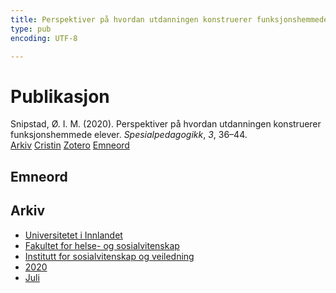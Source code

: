 ```yaml
---
title: Perspektiver på hvordan utdanningen konstruerer funksjonshemmede elever
type: pub
encoding: UTF-8

---
```

<h1>Publikasjon</h1>
<article id="csl-bib-container-Z324SF8Q" class="csl-bib-container">
  <div class="csl-bib-body"> <div class="csl-entry">Snipstad, Ø. I. M. (2020). Perspektiver på hvordan utdanningen konstruerer funksjonshemmede elever. <i>Spesialpedagogikk</i>, <i>3</i>, 36–44.</div> </div>
  <div class="csl-bib-buttons">
    <a href="#taxonomy-article-Z324SF8Q" alt="archive" class="csl-bib-button">Arkiv</a>
    <a href="https://app.cristin.no/results/show.jsf?id=1819320" alt="Cristin" class="csl-bib-button">Cristin</a>
    <a href="http://zotero.org/groups/5881554/items/Z324SF8Q" alt="Zotero" class="csl-bib-button">Zotero</a>
    <a href="#keywords-article-Z324SF8Q" alt="keywords" class="csl-bib-button">Emneord</a>
  </div>
  <div id="csl-bib-meta-container-Z324SF8Q"></div>
</article>
<div id="csl-bib-meta-Z324SF8Q" class="csl-bib-meta">
  <article id="keywords-article-Z324SF8Q" class="keywords-article">
    <h1>Emneord</h1>
    
  </article>
  <article id="taxonomy-article-Z324SF8Q" class="taxonomy-article">
    <h1>Arkiv</h1>
    <ul>
      <li><a href="{{< params subfolder >}}nn/archive/?key=3DCRN523">Universitetet i Innlandet</a></li>
      <li><a href="{{< params subfolder >}}nn/archive/?key=IDKFS3MX">Fakultet for helse- og sosialvitenskap</a></li>
      <li><a href="{{< params subfolder >}}nn/archive/?key=CU4VFGCV">Institutt for sosialvitenskap og veiledning</a></li>
      <li><a href="{{< params subfolder >}}nn/archive/?key=FLJPCLYW">2020</a></li>
      <li><a href="{{< params subfolder >}}nn/archive/?key=Y3ITZK56">Juli</a></li>
    </ul>
  </article>
</div>
